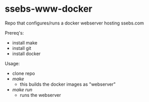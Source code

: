 # ssebs-www-docker

Repo that configures/runs a docker webserver hosting ssebs.com

Prereq's:

- install make
- install git
- install docker

Usage:

- clone repo
- *make*
  - this builds the docker images as "webserver"
- *make run*
  - runs the webserver
